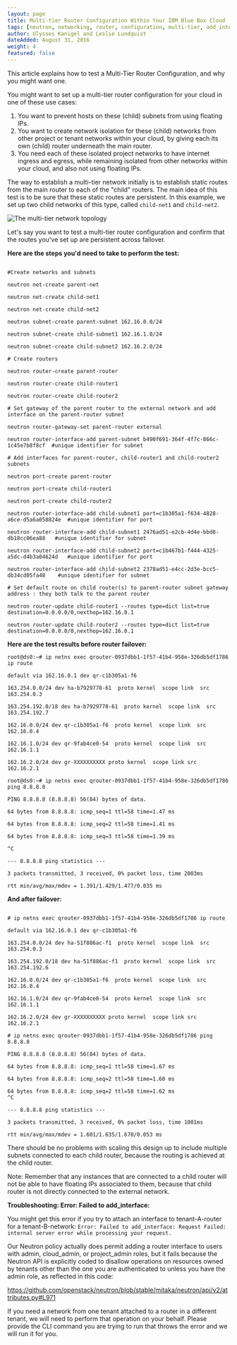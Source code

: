 ```yaml
---
layout: page
title: Multi-tier Router Configuration Within Your IBM Blue Box Cloud
tags: [neutron, networking, router, configuration, multi-tier, add_interface]
author: Ulysses Kanigel and Leslie Lundquist
dateAdded: August 31, 2016
weight: 4
featured: false
---
```


This article explains how to test a Multi-Tier Router Configuration, and why you might want one.

You might want to set up a multi-tier router configuration for your cloud in one of these use cases:

1. You want to prevent hosts on these (child) subnets from using floating IPs.
2. You want to create network isolation for these (child) networks from other project or tenant networks within your cloud, by giving each its own (child) router underneath the main router.
3. You need each of these isolated project networks to have internet ingress and egress, while remaining isolated from other networks within your cloud, and also not using floating IPs.

The way to establish a multi-tier network initially is to establish static routes from the main router to each of the "child" routers. The main idea of this test is to be sure that these static routes are persistent. In this example, we set up two child networks of this type, called `child-net1` and `child-net2`.

![The multi-tier network topology]({{site.baseurl}}/img/multi_router_network.png)

Let's say you want to test a multi-tier router configuration and confirm that the routes you've set up are persistent across failover.

**Here are the steps you'd need to take to perform the test:**

```

#Create networks and subnets

neutron net-create parent-net

neutron net-create child-net1

neutron net-create child-net2

neutron subnet-create parent-subnet 162.16.0.0/24

neutron subnet-create child-subnet1 162.16.1.0/24

neutron subnet-create child-subnet2 162.16.2.0/24

# Create routers

neutron router-create parent-router

neutron router-create child-router1

neutron router-create child-router2

# Set gateway of the parent router to the external network and add interface on the parent-router subnet

neutron router-gateway-set parent-router external

neutron router-interface-add parent-subnet b490f691-364f-4f7c-866c-1c45e7b8f8cf  #unique identifier for subnet

# Add interfaces for parent-router, child-router1 and child-router2 subnets

neutron port-create parent-router

neutron port-create child-router1

neutron port-create child-router2

neutron router-interface-add child-subnet1 port=c1b305a1-f634-4828-a6ce-d5a6a058824e  #unique identifier for port

neutron router-interface-add child-subnet1 2476ad51-e2cb-4d4e-bbd8-db18cc06ea88   #unique identifier for subnet

neutron router-interface-add child-subnet2 port=c1b467b1-f444-4325-a5dc-d4b3a04624d   #unique identifier for port

neutron router-interface-add child-subnet2 2378ad51-e4cc-2d3e-bcc5-db34cd05fa48    #unique identifier for subnet

# Set default route on child router(s) to parent-router subnet gateway address : they both talk to the parent router

neutron router-update child-router1 --routes type=dict list=true destination=0.0.0.0/0,nexthop=162.16.0.1

neutron router-update child-router2 --routes type=dict list=true destination=0.0.0.0/0,nexthop=162.16.0.1

```

**Here are the test results before router failover:**

```
root@ds0:~# ip netns exec qrouter-0937dbb1-1f57-41b4-958e-326db5df1786 ip route

default via 162.16.0.1 dev qr-c1b305a1-f6

163.254.0.0/24 dev ha-b7929778-61  proto kernel  scope link  src 163.254.0.3

163.254.192.0/18 dev ha-b7929778-61  proto kernel  scope link  src 163.254.192.7

162.16.0.0/24 dev qr-c1b305a1-f6  proto kernel  scope link  src 162.16.0.4

162.16.1.0/24 dev qr-9fab4ce0-54  proto kernel  scope link  src 162.16.1.1

162.16.2.0/24 dev gr-XXXXXXXXXX proto kernel  scope link src 162.16.2.1

root@ds0:~# ip netns exec qrouter-0937dbb1-1f57-41b4-958e-326db5df1786 ping 8.8.8.8

PING 8.8.8.8 (8.8.8.8) 56(84) bytes of data.

64 bytes from 8.8.8.8: icmp_seq=1 ttl=58 time=1.47 ms

64 bytes from 8.8.8.8: icmp_seq=2 ttl=58 time=1.41 ms

64 bytes from 8.8.8.8: icmp_seq=3 ttl=58 time=1.39 ms

^C

--- 8.8.8.8 ping statistics ---

3 packets transmitted, 3 received, 0% packet loss, time 2003ms

rtt min/avg/max/mdev = 1.391/1.429/1.477/0.035 ms

```

**And after failover:**

```

# ip netns exec qrouter-0937dbb1-1f57-41b4-958e-326db5df1786 ip route

default via 162.16.0.1 dev qr-c1b305a1-f6

163.254.0.0/24 dev ha-51f886ac-f1  proto kernel  scope link  src 163.254.0.3

163.254.192.0/18 dev ha-51f886ac-f1  proto kernel  scope link  src 163.254.192.6

162.16.0.0/24 dev qr-c1b305a1-f6  proto kernel  scope link  src 162.16.0.4

162.16.1.0/24 dev qr-9fab4ce0-54  proto kernel  scope link  src 162.16.1.1

162.16.2.0/24 dev gr-XXXXXXXXXX proto kernel  scope link src 162.16.2.1

# ip netns exec qrouter-0937dbb1-1f57-41b4-958e-326db5df1786 ping 8.8.8.8

PING 8.8.8.8 (8.8.8.8) 56(84) bytes of data.

64 bytes from 8.8.8.8: icmp_seq=1 ttl=58 time=1.67 ms

64 bytes from 8.8.8.8: icmp_seq=2 ttl=58 time=1.60 ms

64 bytes from 8.8.8.8: icmp_seq=2 ttl=58 time=1.62 ms
^C

--- 8.8.8.8 ping statistics ---

3 packets transmitted, 3 received, 0% packet loss, time 1001ms

rtt min/avg/max/mdev = 1.601/1.635/1.670/0.053 ms
```

There should be no problems with scaling this design up to include multiple subnets connected to each child router, because the routing is achieved at the child router. 

Note: Remember that any instances that are connected to a child router will not be able to have floating IPs associated to them, because that child router is not directly connected to the external network.

**Troubleshooting: Error: Failed to add_interface:**

You might get this error if you try to attach an interface to tenant-A-router for a tenant-B-network:
`Error: Failed to add_interface: Request Failed: internal server error while processing your request.`

Our Neutron policy actually does permit adding a router interface to users with admin, cloud_admin, or project_admin roles, but it fails because the Neutron API is explicitly coded to disallow operations on resources owned by tenants other than the one you are authenticated to unless you have the admin role, as reflected in this code:

https://github.com/openstack/neutron/blob/stable/mitaka/neutron/api/v2/attributes.py#L971

If you need a network from one tenant attached to a router in a different tenant, we will need to perform that operation on your behalf.  Please provide the CLI command you are trying to run that throws the error and we will run it for you.
